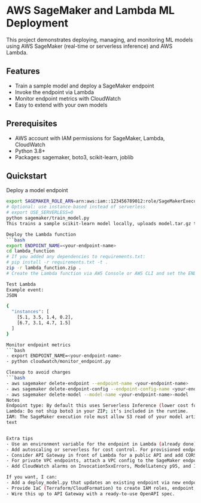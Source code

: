 # AWS SageMaker and Lambda ML Deployment

This project demonstrates deploying, managing, and monitoring ML models using AWS SageMaker (real-time or serverless inference) and AWS Lambda.

## Features
- Train a sample model and deploy a SageMaker endpoint
- Invoke the endpoint via Lambda
- Monitor endpoint metrics with CloudWatch
- Easy to extend with your own models

## Prerequisites
- AWS account with IAM permissions for SageMaker, Lambda, CloudWatch
- Python 3.8+
- Packages: sagemaker, boto3, scikit-learn, joblib
## Quickstart
Deploy a model endpoint
```bash
export SAGEMAKER_ROLE_ARN=arn:aws:iam::123456789012:role/SageMakerExecutionRole
# Optional: use instance-based instead of serverless
# export USE_SERVERLESS=0
python sagemaker/train_model.py
This trains a sample scikit-learn model locally, uploads model.tar.gz to S3, creates a SageMaker Model with inference.py, and deploys an endpoint. Note the printed endpoint name.

Deploy the Lambda function
```bash
export ENDPOINT_NAME=<your-endpoint-name>
cd lambda_function
# If you added any dependencies to requirements.txt:
# pip install -r requirements.txt -t .
zip -r lambda_function.zip .
# Create the Lambda function via AWS Console or AWS CLI and set the ENDPOINT_NAME env var

Test Lambda
Example event:
JSON

{
  "instances": [
    [5.1, 3.5, 1.4, 0.2],
    [6.7, 3.1, 4.7, 1.5]
  ]
}

Monitor endpoint metrics
```bash
- export ENDPOINT_NAME=<your-endpoint-name>
- python cloudwatch/monitor_endpoint.py

Cleanup to avoid charges
```bash
- aws sagemaker delete-endpoint --endpoint-name <your-endpoint-name>
- aws sagemaker delete-endpoint-config --endpoint-config-name <your-endpoint-name>
- aws sagemaker delete-model --model-name <your-endpoint-name>-model
Notes
Endpoint type: By default this uses Serverless Inference (lower cost for spiky/low-traffic). Set USE_SERVERLESS=0 to deploy on ml.m5.large.
Lambda: Do not ship boto3 in your ZIP; it’s included in the runtime.
IAM: The SageMaker execution role must allow S3 read of your model artifacts and SageMaker hosting.
text


Extra tips
- Use an environment variable for the endpoint in Lambda (already done).
- Add autoscaling or serverless for cost control. For provisioned endpoints, set Application Auto Scaling policies.
- Consider API Gateway in front of Lambda for a public API and add CORS headers if needed.
- For private VPC endpoints, attach a VPC config to the SageMaker endpoint and Lambda.
- Add CloudWatch alarms on Invocation5xxErrors, ModelLatency p95, and Invocations to catch anomalies.

If you want, I can:
- Add a deploy_model.py that updates an existing endpoint via new endpoint configs.
- Provide IaC (Terraform/CloudFormation) to create IAM roles, endpoint, and Lambda.
- Wire this up to API Gateway with a ready-to-use OpenAPI spec.
